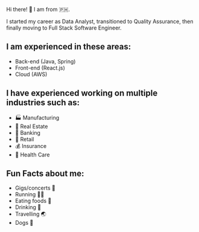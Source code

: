 Hi there! 👋 I am from :philippines:.

I started my career as Data Analyst, transitioned to Quality Assurance, then finally moving to Full Stack Software Engineer.

## I am experienced in these areas:
- Back-end (Java, Spring)
- Front-end (React.js)
- Cloud (AWS)
## I have experienced working on multiple industries such as:
- 🏭 Manufacturing
- :post_office: Real Estate
- :bank: Banking
- :department_store: Retail
- 💰 Insurance
- :hospital: Health Care
## Fun Facts about me:
- Gigs/concerts :metal:
- Running 🏃‍♂️
- Eating foods :bento:
- Drinking :beers:
- Travelling :earth_asia:
- Dogs :dog:



<!--
**cjpading/cjpading** is a ✨ _special_ ✨ repository because its `README.md` (this file) appears on your GitHub profile.

Here are some ideas to get you started:

- 🔭 I’m currently working on ...
- 🌱 I’m currently learning ...
- 👯 I’m looking to collaborate on ...
- 🤔 I’m looking for help with ...
- 💬 Ask me about ...
- 📫 How to reach me: ...
- 😄 Pronouns: ...
- ⚡ Fun fact: ...
-->
